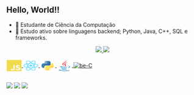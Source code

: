 ## Hello, World!!

- 📖 Estudante de Ciência da Computação 
- 🌱 Estudo ativo sobre linguagens backend; Python, Java, C++, SQL e frameworks.

<div align="center">
  <a href="https://github.com/bernardodsv">
  <img height="160em" src="https://github-readme-stats.vercel.app/api?username=bernardodsv&show_icons=true&theme=dark&include_all_commits=true&count_private=true"/>
  <img height="160em" src="https://github-readme-stats.vercel.app/api/top-langs/?username=bernardodsv&layout=compact&langs_count=7&theme=dark"/>
</div>
</div>
<div style="display: inline_block"><br>
  <img align="center" alt="be-Js" height="30" width="40" src="https://raw.githubusercontent.com/devicons/devicon/master/icons/javascript/javascript-plain.svg">
  <img align="center" alt="be-React" height="30" width="40" src="https://raw.githubusercontent.com/devicons/devicon/master/icons/react/react-original.svg">
  <img align="center" alt="be-Python" height="30" width="40" src="https://raw.githubusercontent.com/devicons/devicon/master/icons/python/python-original.svg">
    <img align="center" alt="be-Java" height="30" width="40" src="https://raw.githubusercontent.com/devicons/devicon/master/icons/java/java-original.svg">
  <img align="center" alt="be-C" height="30" width="40" src="https://cdn.jsdelivr.net/gh/devicons/devicon/icons/c/c-original.svg">
</div>

##

<div> 
  <a href="https://www.instagram.com/bernardo.viero/?utm_medium" target="_blank"><img src="https://img.shields.io/badge/-Instagram-%23E4405F?style=for-the-badge&logo=instagram&logoColor=white" target="_blank"></a>
  <a href = "mailto:bernardodesouviero@gmail.com"><img src="https://img.shields.io/badge/-Gmail-%23333?style=for-the-badge&logo=gmail&logoColor=white" target="_blank"></a>
  <a href="https://www.linkedin.com/in/bernardo-viero-529ab7213/" target="_blank"><img src="https://img.shields.io/badge/-LinkedIn-%230077B5?style=for-the-badge&logo=linkedin&logoColor=white" target="_blank"></a> 
</div>
